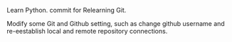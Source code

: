 Learn Python.
commit for Relearning Git.

Modify some Git and Github setting,
such as change github username and
re-eestablish local and remote repository connections.
